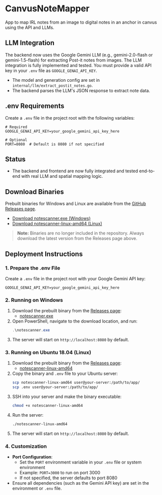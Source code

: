 # CanvusNoteMapper
App to map IRL notes from an image to digital notes in an anchor in canvus using the API and LLMs.

## LLM Integration

The backend now uses the Google Gemini LLM (e.g., gemini-2.0-flash or gemini-1.5-flash) for extracting Post-it notes from images. The LLM integration is fully implemented and tested. You must provide a valid API key in your `.env` file as `GOOGLE_GENAI_API_KEY`.

- The model and generation config are set in `internal/llm/extract_postit_notes.go`.
- The backend parses the LLM's JSON response to extract note data.

## .env Requirements

Create a `.env` file in the project root with the following variables:

```
# Required
GOOGLE_GENAI_API_KEY=your_google_gemini_api_key_here

# Optional
PORT=8080  # Default is 8080 if not specified
```

## Status

- The backend and frontend are now fully integrated and tested end-to-end with real LLM and spatial mapping logic.

## Download Binaries

Prebuilt binaries for Windows and Linux are available from the [GitHub Releases page](https://github.com/jaypaulb/CanvusNoteMapper/releases/latest).

- [Download notescanner.exe (Windows)](https://github.com/jaypaulb/CanvusNoteMapper/releases/latest/download/notescanner.exe)
- [Download notescanner-linux-amd64 (Linux)](https://github.com/jaypaulb/CanvusNoteMapper/releases/latest/download/notescanner-linux-amd64)

> **Note:** Binaries are no longer included in the repository. Always download the latest version from the Releases page above.

## Deployment Instructions

### 1. Prepare the .env File

Create a `.env` file in the project root with your Google Gemini API key:

```
GOOGLE_GENAI_API_KEY=your_google_gemini_api_key_here
```

### 2. Running on Windows

1. Download the prebuilt binary from the [Releases page](https://github.com/jaypaulb/CanvusNoteMapper/releases/latest):
   - [notescanner.exe](https://github.com/jaypaulb/CanvusNoteMapper/releases/latest/download/notescanner.exe)
2. Open PowerShell, navigate to the download location, and run:
   ```powershell
   .\notescanner.exe
   ```
3. The server will start on `http://localhost:8080` by default.

### 3. Running on Ubuntu 18.04 (Linux)

1. Download the prebuilt binary from the [Releases page](https://github.com/jaypaulb/CanvusNoteMapper/releases/latest):
   - [notescanner-linux-amd64](https://github.com/jaypaulb/CanvusNoteMapper/releases/latest/download/notescanner-linux-amd64)
2. Copy the binary and `.env` file to your Ubuntu server:
   ```sh
   scp notescanner-linux-amd64 user@your-server:/path/to/app/
   scp .env user@your-server:/path/to/app/
   ```
3. SSH into your server and make the binary executable:
   ```sh
   chmod +x notescanner-linux-amd64
   ```
4. Run the server:
   ```sh
   ./notescanner-linux-amd64
   ```
5. The server will start on `http://localhost:8080` by default.

### 4. Customization
- **Port Configuration**: 
  - Set the `PORT` environment variable in your `.env` file or system environment
  - Example: `PORT=3000` to run on port 3000
  - If not specified, the server defaults to port 8080
- Ensure all dependencies (such as the Gemini API key) are set in the environment or `.env` file.
